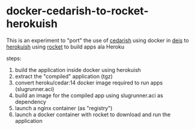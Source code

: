 docker-cedarish-to-rocket-herokuish
===================================

This is an experiment to "port" the use of [cedarish](https://github.com/progrium/cedarish) using docker in [deis](https://github.com/deis/deis) to [herokuish](https://github.com/gliderlabs/herokuish) using [rocket](https://github.com/coreos/rocket) to build apps ala Heroku

steps:

1. build the application inside docker using herokuish
2. extract the "compiled" application (tgz)
3. convert heroku/cedar:14 docker image required to run apps (slugrunner.aci)
4. build an image for the compiled app using slugrunner.aci as dependency
5. launch a nginx container (as "registry")
6. launch a docker container with rocket to download and run the application

